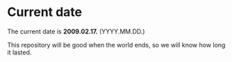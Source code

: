 # Current date

The current date is **2009.02.17.** (YYYY.MM.DD.)

This repository will be good when the world ends, so we will know how long it lasted.